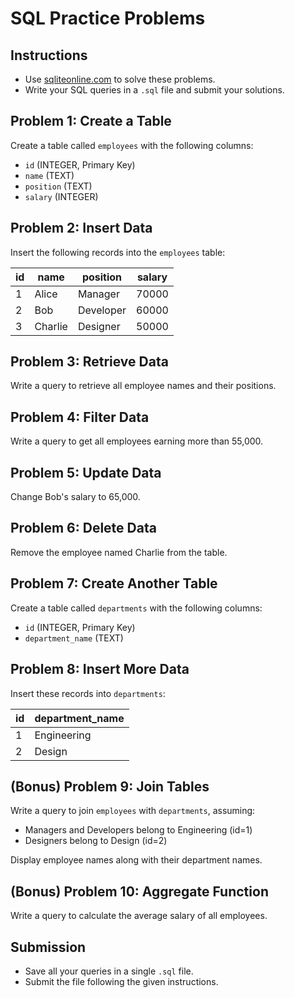 # SQL Practice Problems

## Instructions
- Use [sqliteonline.com](https://sqliteonline.com/) to solve these problems.
- Write your SQL queries in a `.sql` file and submit your solutions.

## Problem 1: Create a Table
Create a table called `employees` with the following columns:
- `id` (INTEGER, Primary Key)
- `name` (TEXT)
- `position` (TEXT)
- `salary` (INTEGER)

## Problem 2: Insert Data
Insert the following records into the `employees` table:

| id | name   | position     | salary |
|----|--------|-------------|--------|
| 1  | Alice  | Manager     | 70000  |
| 2  | Bob    | Developer   | 60000  |
| 3  | Charlie| Designer    | 50000  |

## Problem 3: Retrieve Data
Write a query to retrieve all employee names and their positions.

## Problem 4: Filter Data
Write a query to get all employees earning more than 55,000.

## Problem 5: Update Data
Change Bob's salary to 65,000.

## Problem 6: Delete Data
Remove the employee named Charlie from the table.

## Problem 7: Create Another Table
Create a table called `departments` with the following columns:
- `id` (INTEGER, Primary Key)
- `department_name` (TEXT)

## Problem 8: Insert More Data
Insert these records into `departments`:

| id | department_name |
|----|---------------|
| 1  | Engineering  |
| 2  | Design       |

## (Bonus) Problem 9: Join Tables
Write a query to join `employees` with `departments`, assuming:
- Managers and Developers belong to Engineering (id=1)
- Designers belong to Design (id=2)

Display employee names along with their department names.

## (Bonus) Problem 10: Aggregate Function
Write a query to calculate the average salary of all employees.

## Submission
- Save all your queries in a single `.sql` file.
- Submit the file following the given instructions.
